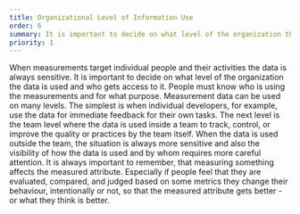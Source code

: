 ```yaml
---
title: Organizational Level of Information Use
order: 6
summary: It is important to decide on what level of the organization the data is used and who gets access to it
priority: 1
---
```

When measurements target individual people and their activities the data is always sensitive. It is important to decide on what level of the organization the data is used and who gets access to it. People must know who is using the measurements and for what purpose. Measurement data can be used on many levels. The simplest is when individual developers, for example, use the data for immediate feedback for their own tasks. The next level is the team level where the data is used inside a team to track, control, or improve the quality or practices by the team itself.
When the data is used outside the team, the situation is always more sensitive and also the visibility of how the data is used and by whom requires more careful attention. It is always important to remember, that measuring something affects the measured attribute. Especially if people feel that they are evaluated, compared, and judged based on some metrics they change their behaviour, intentionally or not, so that the measured attribute gets better - or what they think is better.
